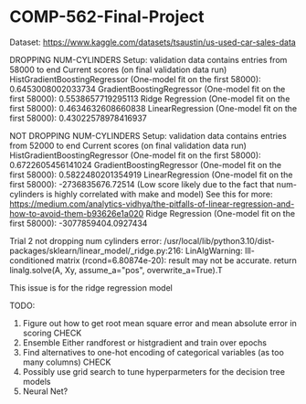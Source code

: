 # COMP-562-Final-Project

Dataset: https://www.kaggle.com/datasets/tsaustin/us-used-car-sales-data 

DROPPING NUM-CYLINDERS
Setup: validation data contains entries from 58000 to end
Current scores (on final validation data run)
HistGradientBoostingRegressor (One-model fit on the first 58000): 0.6453008002033734
GradientBoostingRegressor (One-model fit on the first 58000): 0.5538657719295113
Ridge Regression (One-model fit on the first 58000): 0.4634632608660838
LinearRegression (One-model fit on the first 58000): 0.43022578978416937

NOT DROPPING NUM-CYLINDERS
Setup: validation data contains entries from 52000 to end
Current scores (on final validation data run)
HistGradientBoostingRegressor (One-model fit on the first 58000): 0.6722605456141024
GradientBoostingRegressor (One-model fit on the first 58000): 0.5822480201354919
LinearRegression (One-model fit on the first 58000): -2736835676.72514 (Low score likely due to the fact that num-cylinders is highly correlated with make and model)
    See this for more: https://medium.com/analytics-vidhya/the-pitfalls-of-linear-regression-and-how-to-avoid-them-b93626e1a020 
Ridge Regression (One-model fit on the first 58000): -3077859404.0927434

Trial 2 not dropping num cylinders error: /usr/local/lib/python3.10/dist-packages/sklearn/linear_model/_ridge.py:216: LinAlgWarning: Ill-conditioned matrix (rcond=6.80874e-20): result may not be accurate.
  return linalg.solve(A, Xy, assume_a="pos", overwrite_a=True).T 

  This issue is for the ridge regression model

TODO:
1. Figure out how to get root mean square error and mean absolute error in scoring CHECK
2. Ensemble Either randforest or histgradient and train over epochs
3. Find alternatives to one-hot encoding of categorical variables (as too many columns) CHECK
4. Possibly use grid search to tune hyperparmeters for the decision tree models
5. Neural Net?
